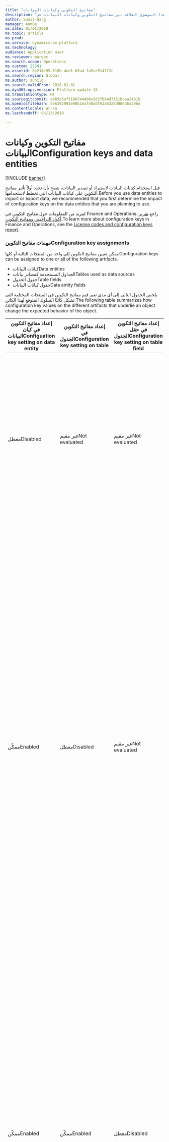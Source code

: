 ```yaml
---
title: "مفاتيح التكوين وكيانات البيانات"
description: "يوضح هذا الموضوع العلاقة بين مفاتيح التكوين وكيانات البيانات في Microsoft Dynamics 365 for Finance and Operations."
author: Sunil-Garg
manager: AnnBe
ms.date: 01/01/2018
ms.topic: article
ms.prod: 
ms.service: dynamics-ax-platform
ms.technology: 
audience: Application user
ms.reviewer: margoc
ms.search.scope: Operations
ms.custom: 25341
ms.assetid: 8e214c95-616b-4ee1-b5a4-fa5ce5147f2c
ms.search.region: Global
ms.author: sunilg
ms.search.validFrom: 2018-01-01
ms.dyn365.ops.version: Platform update 13
ms.translationtype: HT
ms.sourcegitcommit: a8b5a5af5108744406a3d2fb84d7151baea2481b
ms.openlocfilehash: 5e6392091e90b1eaf48ddf61a6328d0863b1a9bd
ms.contentlocale: ar-sa
ms.lasthandoff: 04/13/2018

---
```


# <a name="configuration-keys-and-data-entities"></a><span data-ttu-id="1c88c-103">مفاتيح التكوين وكيانات البيانات</span><span class="sxs-lookup"><span data-stu-id="1c88c-103">Configuration keys and data entities</span></span>

[!INCLUDE [banner](../includes/banner.md)]

<span data-ttu-id="1c88c-104">قبل استخدام كيانات البيانات لاستيراد أو تصدير البيانات، ننصح بأن تحدد أولاً تأثير مفاتيح التكوين على كيانات البيانات التي تخطط لاستخدامها.</span><span class="sxs-lookup"><span data-stu-id="1c88c-104">Before you use data entities to import or export data, we recommended that you first determine the impact of configuration keys on the data entities that you are planning to use.</span></span> 

<span data-ttu-id="1c88c-105">لمزيد من المعلومات حول مفاتيح التكوين في Finance and Operations، راجع [تقرير أكواد التراخيص ومفاتيح التكوين](../sysadmin/license-codes-configuration-keys-report.md).</span><span class="sxs-lookup"><span data-stu-id="1c88c-105">To learn more about configuration keys in Finance and Operations, see the [License codes and configuration keys report](../sysadmin/license-codes-configuration-keys-report.md).</span></span>

### <a name="configuration-key-assignments"></a><span data-ttu-id="1c88c-106">مهمات مفاتيح التكوين</span><span class="sxs-lookup"><span data-stu-id="1c88c-106">Configuration key assignments</span></span>
<span data-ttu-id="1c88c-107">يمكن تعيين مفاتيح التكوين إلى واحد من المنتجات التالية أو كلها.</span><span class="sxs-lookup"><span data-stu-id="1c88c-107">Configuration keys can be assigned to one or all of the following artifacts.</span></span>
-   <span data-ttu-id="1c88c-108">كيانات البيانات</span><span class="sxs-lookup"><span data-stu-id="1c88c-108">Data entities</span></span>
-   <span data-ttu-id="1c88c-109">الجداول المستخدمة كمصادر بيانات</span><span class="sxs-lookup"><span data-stu-id="1c88c-109">Tables used as data sources</span></span>
-   <span data-ttu-id="1c88c-110">حقول الجدول</span><span class="sxs-lookup"><span data-stu-id="1c88c-110">Table fields</span></span>
-   <span data-ttu-id="1c88c-111">حقول كيانات البيانات</span><span class="sxs-lookup"><span data-stu-id="1c88c-111">Data entity fields</span></span>

<span data-ttu-id="1c88c-112">يلخص الجدول التالي إلى أي مدى تغير قيم مفاتيح التكوين في المنتجات المختلفة التي تشكل كائنًا السلوك المتوقع لهذا الكائن.</span><span class="sxs-lookup"><span data-stu-id="1c88c-112">The following table summarizes how configuration key values on the different artifacts that underlie an object change the expected behavior of the object.</span></span>

| <span data-ttu-id="1c88c-113">إعداد مفاتيح التكوين في كيان البيانات</span><span class="sxs-lookup"><span data-stu-id="1c88c-113">Configuation key setting on data entity</span></span> | <span data-ttu-id="1c88c-114">إعداد مفاتيح التكوين في الجدول</span><span class="sxs-lookup"><span data-stu-id="1c88c-114">Configuration key setting on table</span></span> | <span data-ttu-id="1c88c-115">إعداد مفاتيح التكوين في حقل الجدول</span><span class="sxs-lookup"><span data-stu-id="1c88c-115">Configuration key setting on table field</span></span> | <span data-ttu-id="1c88c-116">مفتاح التكوين في حقل كيان البيانات</span><span class="sxs-lookup"><span data-stu-id="1c88c-116">Configuration key on data entity field</span></span> | <span data-ttu-id="1c88c-117">السلوك المتوقع</span><span class="sxs-lookup"><span data-stu-id="1c88c-117">Expected behavior</span></span>                                                                                                                                                                                                                                                                                                                                                                                                                                                                                                                                         |
|-----------------------------------|-----------------------------|-----------------------------------|---------------------------------|-----------------------------------------------------------------------------------------------------------------------------------------------------------------------------------------------------------------------------------------------------------------------------------------------------------------------------------------------------------------------------------------------------------------------------------------------------------------------------------------------------------------------------------------------------------|
| <span data-ttu-id="1c88c-118">معطل</span><span class="sxs-lookup"><span data-stu-id="1c88c-118">Disabled</span></span>                          | <span data-ttu-id="1c88c-119">غير مقيم</span><span class="sxs-lookup"><span data-stu-id="1c88c-119">Not evaluated</span></span>               | <span data-ttu-id="1c88c-120">غير مقيم</span><span class="sxs-lookup"><span data-stu-id="1c88c-120">Not evaluated</span></span>                     | <span data-ttu-id="1c88c-121">غير مقيم</span><span class="sxs-lookup"><span data-stu-id="1c88c-121">Not evaluated</span></span>                   | <span data-ttu-id="1c88c-122">إذا تم تعطيل مفتاح التكوين الخاص بكيان بيانات، فلن يعمل كيان البيانات.</span><span class="sxs-lookup"><span data-stu-id="1c88c-122">If the configuration key for the data entity is disabled, the data entity will not be functional.</span></span> <span data-ttu-id="1c88c-123">لا يهم ما إذا تم تمكين أو تعطيل مفاتيح التكوين في الجداول والحقول الأساسية.</span><span class="sxs-lookup"><span data-stu-id="1c88c-123">It does not matter whether the configuration keys in the underlying tables and fields are enabled or disabled.</span></span>                                                                                                                                                                                                                                                                                                                                          |
| <span data-ttu-id="1c88c-124">ممكّن</span><span class="sxs-lookup"><span data-stu-id="1c88c-124">Enabled</span></span>                           | <span data-ttu-id="1c88c-125">معطل</span><span class="sxs-lookup"><span data-stu-id="1c88c-125">Disabled</span></span>                    | <span data-ttu-id="1c88c-126">غير مقيم</span><span class="sxs-lookup"><span data-stu-id="1c88c-126">Not evaluated</span></span>                     | <span data-ttu-id="1c88c-127">غير مقيم</span><span class="sxs-lookup"><span data-stu-id="1c88c-127">Not evaluated</span></span>                   | <span data-ttu-id="1c88c-128">إذا تم تمكين مفتاح التكوين الخاص بكيان بيانات، يتحقق إطار عمل إدارة البيانات من مفتاح التكوين في كل جدول من الجداول الأساسية.</span><span class="sxs-lookup"><span data-stu-id="1c88c-128">If the configuration key for a data entity is enabled, the data management framework checks the configuration key on each of the underlying tables.</span></span> <span data-ttu-id="1c88c-129">إذا تم تعطيل مفتاح التكوين الخاص بجدول، فلن يتوفر هذا الجدول في كيان البيانات الخاص باستخدام الوظائف.</span><span class="sxs-lookup"><span data-stu-id="1c88c-129">If the configuration key for a table is disabled, that table will not be available in the data entity for functional use.</span></span> <span data-ttu-id="1c88c-130">إذا تم تعطيل مفتاح تكوين جدول، لا يتم تقييم إعدادات مفاتيح تكوين كيان البيانات والجدول.</span><span class="sxs-lookup"><span data-stu-id="1c88c-130">If a table's configuration key is disabled, the table and data entity configuration key settings are not evaluated.</span></span> <span data-ttu-id="1c88c-131">إذا تم تعطيل مفتاح تكوين الجدول الرئيسي في الكيان، فسيعمل النظام كما لو أنه تم تعطيل مفتاح تكوين الكيان.</span><span class="sxs-lookup"><span data-stu-id="1c88c-131">If the primary table in the entity has its configuration key disabled, then the system will act as though the entity’s configuration key were disabled.</span></span> |
| <span data-ttu-id="1c88c-132">ممكّن</span><span class="sxs-lookup"><span data-stu-id="1c88c-132">Enabled</span></span>                           | <span data-ttu-id="1c88c-133">ممكّن</span><span class="sxs-lookup"><span data-stu-id="1c88c-133">Enabled</span></span>                     | <span data-ttu-id="1c88c-134">معطل</span><span class="sxs-lookup"><span data-stu-id="1c88c-134">Disabled</span></span>                          | <span data-ttu-id="1c88c-135">غير مقيم</span><span class="sxs-lookup"><span data-stu-id="1c88c-135">Not evaluated</span></span>                   | <span data-ttu-id="1c88c-136">إذا تم تمكين مفتاح التكوين الخاص بكيان بيانات، ويتم تمكين مفاتيح تكوين الجداول الأساسية، فسيتحقق إطار إدارة البيانات من مفتاح التكوين الخاص بالحقول الموجودة في الجداول.</span><span class="sxs-lookup"><span data-stu-id="1c88c-136">If the configuration key for a data entity is enabled, and the underlying tables configuration keys are enabled, the data management framework will check the configuration key on of the fields in the tables.</span></span> <span data-ttu-id="1c88c-137">إذا تم تعطيل مفتاح التكوين الخاص بحقل، فلن يتوفر هذا الحقل في كيان البيانات لاستخدام الوظائف حتى إذا تم تمكين مفتاح تكوين كيان البيانات المناسب.</span><span class="sxs-lookup"><span data-stu-id="1c88c-137">If the configuration key for a field is disabled, that field will not be available in the data entity for functional use even if the corresponding data entity field has the configuration key enabled.</span></span>                                                                                                                                   |
| <span data-ttu-id="1c88c-138">ممكّن</span><span class="sxs-lookup"><span data-stu-id="1c88c-138">Enabled</span></span>                           | <span data-ttu-id="1c88c-139">ممكّن</span><span class="sxs-lookup"><span data-stu-id="1c88c-139">Enabled</span></span>                     | <span data-ttu-id="1c88c-140">ممكّن</span><span class="sxs-lookup"><span data-stu-id="1c88c-140">Enabled</span></span>                           | <span data-ttu-id="1c88c-141">معطل</span><span class="sxs-lookup"><span data-stu-id="1c88c-141">Disabled</span></span>                        | <span data-ttu-id="1c88c-142">إذا تم تمكين مفتاح التكوين على جميع المستويات الأخرى، إلا أنه لم يتم تمكين مفتاح تكوين حقل الكيان، فلن يتوفر الحقل للاستخدام في كيان البيانات.</span><span class="sxs-lookup"><span data-stu-id="1c88c-142">If the configuration key is enabled at all other levels, but the entity field configuration key is not enabled, then the field will not be available for use in the data entity.</span></span>                                                                                                                                                                                                                                                                                                                                                                          |

> [!NOTE]
> <span data-ttu-id="1c88c-143">إذا كان أحد الكيانات يشتمل على كيان آخر كمصدر بيانات، فإنه يتم تطبيق الدلالات السابقة بشكل متكرر.</span><span class="sxs-lookup"><span data-stu-id="1c88c-143">If an entity has another entity as a data source then, the above semantics are applied in a recursive manner.</span></span>

### <a name="entity-list-refresh"></a><span data-ttu-id="1c88c-144">تحديث قائمة الكيانات</span><span class="sxs-lookup"><span data-stu-id="1c88c-144">Entity list refresh</span></span>
<span data-ttu-id="1c88c-145">عند تحديث قائمة الكيانات، يُنشئ إطار عمل إدارة البيانات بيانات تعريف مفتاح التكوين للاستخدام في وقت التشغيل.</span><span class="sxs-lookup"><span data-stu-id="1c88c-145">When the entity list is refreshed, the data management framework builds the configuration key metadata for runtime use.</span></span> <span data-ttu-id="1c88c-146">يتم إنشاء بيانات التعريف هذه باستخدام المنطق الموضح أعلاه.</span><span class="sxs-lookup"><span data-stu-id="1c88c-146">This metadata is built using the logic described above.</span></span> <span data-ttu-id="1c88c-147">نوصي بشدة بالانتظار حتى يكتمل تحديث قائمة الكيانات قبل استخدام الوظائف والكيانات في إطار عمل إدارة البيانات.</span><span class="sxs-lookup"><span data-stu-id="1c88c-147">We strongly recommend that you  wait for the entity list refresh to complete before using jobs and entities in the data management framework.</span></span> <span data-ttu-id="1c88c-148">إذا لم تكن تنتظر، فقد لا تكون بيانات تعريف مفتاح التكوين محدثة وقد يؤدي هذا إلى نتائج غير متوقعة.</span><span class="sxs-lookup"><span data-stu-id="1c88c-148">If you don't wait, the configuration key metadata may not be up to date and could result in unexpected outcomes.</span></span> <span data-ttu-id="1c88c-149">عند تحديث قائمة الكيانات، يتم عرض الرسالة التالية في صفحة قائمة الكيانات.</span><span class="sxs-lookup"><span data-stu-id="1c88c-149">When the entity list is being refreshed, the following message is shown in the entity list page.</span></span>

![تحديث قائمة الكيانات](./media/Entity_refresh_list.png)

### <a name="data-entity-list-page"></a><span data-ttu-id="1c88c-151">صفحة قائمة كيانات البيانات</span><span class="sxs-lookup"><span data-stu-id="1c88c-151">Data entity list page</span></span>
<span data-ttu-id="1c88c-152">تعرض صفحة قائمة كيانات البيانات في مساحة عمل إدارة البيانات إعدادات مفاتيح التكوين الخاصة بالكيانات.</span><span class="sxs-lookup"><span data-stu-id="1c88c-152">The data entity list page in the Data management workspace shows the configuration key settings for the entities.</span></span> <span data-ttu-id="1c88c-153">ابدأ من هذه الصفحة لفهم تأثير مفاتيح التكوين في كيان البيانات.</span><span class="sxs-lookup"><span data-stu-id="1c88c-153">Start from this page  to understand the impact from configuration keys on the data entity.</span></span>
<span data-ttu-id="1c88c-154">يتم عرض هذه المعلومات باستخدام بيانات التعريف التي يتم إنشاؤها أثناء تحديث الكيان.</span><span class="sxs-lookup"><span data-stu-id="1c88c-154">This information is shown using the metadata that is built during entity refresh.</span></span> <span data-ttu-id="1c88c-155">يعرض عمود مفاتيح التكوين اسم مفتاح التكوين المقترن بكيان البيانات.</span><span class="sxs-lookup"><span data-stu-id="1c88c-155">The configuration key column shows the name of the configuration key that is associated with the data entity.</span></span> <span data-ttu-id="1c88c-156">إذا كان هذا العمود فارغًا، فإن هذا يعني أنه لا يوجد أي مفتاح تكوين مقترن بكيان البيانات.</span><span class="sxs-lookup"><span data-stu-id="1c88c-156">If this column is blank it means that there is no configuration key associated with the data entity.</span></span> <span data-ttu-id="1c88c-157">يعرض عمود حالة مفتاح التكوين حالة مفتاح التكوين.</span><span class="sxs-lookup"><span data-stu-id="1c88c-157">The configuration key status column shows the state of the configuration key.</span></span> <span data-ttu-id="1c88c-158">إذا كان العمود يشتمل على علامة اختيار، فإن هذا يعني أن المفتاح ممكَّن.</span><span class="sxs-lookup"><span data-stu-id="1c88c-158">If it has a checkmark, it means the key is enabled.</span></span> <span data-ttu-id="1c88c-159">إذا كان العمود فارغًا، فإن هذا يعني أما أن المفتاح معطل أو أنه ليس هناك أي مفتاح مقترن.</span><span class="sxs-lookup"><span data-stu-id="1c88c-159">If it is blank, it means either the key is disabled or there is no key associated.</span></span>

![صفحة قائمة الكيانات](./media/Data_entity_list_page.png)

### <a name="target-fields"></a><span data-ttu-id="1c88c-161">الحقول الهدف</span><span class="sxs-lookup"><span data-stu-id="1c88c-161">Target fields</span></span>
<span data-ttu-id="1c88c-162">الخطوة التالية هي تصفح كيان البيانات لعرض تأثير مفاتيح التكوين في الجداول والحقول.</span><span class="sxs-lookup"><span data-stu-id="1c88c-162">The next step is to drill into the data entity to view the impact of configuration keys on tables and fields.</span></span> <span data-ttu-id="1c88c-163">يعرض نموذج الحقول الهدف لكيان بيانات مفتاح التكوين ومعلومات حالة المفتاح للجداول والحقول ذات الصلة في كيان البيانات.</span><span class="sxs-lookup"><span data-stu-id="1c88c-163">The target fields form for a data entity shows configuration key and the key status information for the related tables and fields in the data entity.</span></span>  <span data-ttu-id="1c88c-164">إذا تم تعطيل مفتاح تكوين كيان البيانات نفسه، يتم عرض رسالة تحذير تفيد بأن الجداول والحقول الموجودة في نموذج الحقول الهدف لهذا الكيان لن تكون متوفرة على الإطلاق بغض النظر عن حالة مفتاح التكوين الخاص بها.</span><span class="sxs-lookup"><span data-stu-id="1c88c-164">If the data entity itself has its configuration key disabled, a warning message is shown informing that the tables and fields in the target fields form for this entity will not be available at all regardless of their configuration key status.</span></span>

![الحقول الهدف](./media/Target_fields_1.png)

### <a name="child-entities"></a><span data-ttu-id="1c88c-166">الكيانات الفرعية</span><span class="sxs-lookup"><span data-stu-id="1c88c-166">Child entities</span></span> 
<span data-ttu-id="1c88c-167">تشتمل بعض الكيانات على كيانات أخرى كمصادر بيانات أو عبارة عن كيانات بيانات مركبة: يتم عرض معلومات مفتاح التكوين لهذه الكيانات في نموذج الكيانات التابعة.</span><span class="sxs-lookup"><span data-stu-id="1c88c-167">Certain entities have other entities as data sources, or are composite data entities: configuration key information for these entities is shown in the Child entities form.</span></span> <span data-ttu-id="1c88c-168">استخدم هذا النموذج بطريقة مشابهة لصفحة قائمة الكيانات الموضحة أعلاه.</span><span class="sxs-lookup"><span data-stu-id="1c88c-168">Use this form in the similar way to the entities list page described above.</span></span> <span data-ttu-id="1c88c-169">كما يشبه سلوك نموذج الحقول الهدف في الكيان الفرعي الموضح أعلاه.</span><span class="sxs-lookup"><span data-stu-id="1c88c-169">The target fields form for the child entity also behaves like what is described above.</span></span>

![الحقول الهدف](./media/Target_fields_2.png)

### <a name="using-data-entities"></a><span data-ttu-id="1c88c-171">استخدام كيانات البيانات</span><span class="sxs-lookup"><span data-stu-id="1c88c-171">Using data entities</span></span>
<span data-ttu-id="1c88c-172">بعد فهم التأثير الكامل، إن وُجد، لأي مفتاح من مفاتيح التكوين في كيانات البيانات التي ترغب في استخدامها، يمكنك الآن متابعة استخدام كيانات البيانات عن طريق إضافتها إلى مشاريع البيانات.</span><span class="sxs-lookup"><span data-stu-id="1c88c-172">After understanding the full impact, if any, of configuration keys on the data entities that you would like to use, you can now proceed to using the data entities by adding them to data projects.</span></span> 

### <a name="run-time-validations-for-configuration-keys"></a><span data-ttu-id="1c88c-173">عمليات التحقق من الصحة في وقت التشغيل لمفاتيح التكوين</span><span class="sxs-lookup"><span data-stu-id="1c88c-173">Run time validations for configuration keys</span></span>
<span data-ttu-id="1c88c-174">من خلال استخدام بيانات تعريف مفاتيح التكوين التي تم إنشاؤها أثناء قائمة تحديث الكيانات، يتم تنفيذ عمليات التحقق من الصحة في وقت التشغيل في حالات الاستخدام التالية.</span><span class="sxs-lookup"><span data-stu-id="1c88c-174">Using the configuration key metadata built during entity refresh list, run time validations are performed in the following use cases.</span></span>

-   <span data-ttu-id="1c88c-175">عند إضافة كيان بيانات إلى وظيفة</span><span class="sxs-lookup"><span data-stu-id="1c88c-175">When a data entity is added to a job</span></span>

-   <span data-ttu-id="1c88c-176">عند قيام المستخدم بالنقر فوق "التحقق من الصحة" في قائمة الكيانات</span><span class="sxs-lookup"><span data-stu-id="1c88c-176">When user clicks ‘validate’ on the entity list</span></span>

-   <span data-ttu-id="1c88c-177">عند قيام المستخدم بتحميل حزمة بيانات في مشروع بيانات</span><span class="sxs-lookup"><span data-stu-id="1c88c-177">When the user loads a data package into a data project</span></span>

-   <span data-ttu-id="1c88c-178">عند قيام المستخدم بتحميل قالب في مشروع بيانات</span><span class="sxs-lookup"><span data-stu-id="1c88c-178">When the user loads a template into a data project</span></span>

-   <span data-ttu-id="1c88c-179">عند تحميل مشروع بيانات موجود</span><span class="sxs-lookup"><span data-stu-id="1c88c-179">When an existing data project is loaded</span></span>

-   <span data-ttu-id="1c88c-180">عند تحميل قالب في مشروع بيانات</span><span class="sxs-lookup"><span data-stu-id="1c88c-180">When a template is loaded into a data project</span></span>

-   <span data-ttu-id="1c88c-181">قبل تنفيذ وظيفة التصدير/الاستيراد (دُفعة، غير دُفعية، تكرار، Odata)</span><span class="sxs-lookup"><span data-stu-id="1c88c-181">Before the export/import job is executed (batch, non-batch, recurring, Odata)</span></span>

-   <span data-ttu-id="1c88c-182">عند قيام المستخدم بإنشاء تعيين</span><span class="sxs-lookup"><span data-stu-id="1c88c-182">When the user generates mapping</span></span>

-   <span data-ttu-id="1c88c-183">عند قيام المستخدم بتعيين الحقول في واجهة مستخدم التعيين</span><span class="sxs-lookup"><span data-stu-id="1c88c-183">When the user maps fields in the mapping UI</span></span>

-   <span data-ttu-id="1c88c-184">عند قيام المستخدم بإضافة "حقول قابلة للاستيراد" فقط</span><span class="sxs-lookup"><span data-stu-id="1c88c-184">When the user adds only 'importable fields'</span></span>


### <a name="managing-configuration-key-changes"></a><span data-ttu-id="1c88c-185">إدارة تغييرات مفاتيح التكوين</span><span class="sxs-lookup"><span data-stu-id="1c88c-185">Managing configuration key changes</span></span>
<span data-ttu-id="1c88c-186">في أي وقت تقوم فيه بتحديث مفاتيح التكوين في الكيان أو الجدول أو مستوى الحقل، فيجب تحديث قائمة الكيانات في إطار عمل إدارة البيانات.</span><span class="sxs-lookup"><span data-stu-id="1c88c-186">Anytime that you update configuration keys at the entity, table or field level, the entity list in the data management framework must be refreshed.</span></span> <span data-ttu-id="1c88c-187">تضمن هذه العملية قيام إطار العمل بانتقاء إعدادات مفاتيح التكوين الأخيرة.</span><span class="sxs-lookup"><span data-stu-id="1c88c-187">This process ensures that the framework picks up the latest configuration key settings.</span></span> <span data-ttu-id="1c88c-188">حتى يتم تحديث قائمة الكيانات، فسيتم عرض التحذير التالي في صفحة قائمة الكيانات.</span><span class="sxs-lookup"><span data-stu-id="1c88c-188">Until the entity list is refreshed, the following warning will be shown in the entity list page.</span></span> <span data-ttu-id="1c88c-189">سوف يسري مفعول تغييرات مفاتيح التكوين المحدثة مباشرةً بعد تحديث قائمة الكيانات.</span><span class="sxs-lookup"><span data-stu-id="1c88c-189">The updated configuration key changes will take effect immediately after the entity list is refreshed.</span></span> <span data-ttu-id="1c88c-190">نوصي بأن تتحقق من صحة وظائف ومشاريع البيانات الموجودة للتأكد من أنها تعمل بالشكل المتوقع بعد سريان مفعول تغييرات مفاتيح التكوين.</span><span class="sxs-lookup"><span data-stu-id="1c88c-190">We recommend that you validate existing data projects and jobs to make sure that they function as expected after the configuration keys changes are put in effect.</span></span>

![الحقول الهدف](./media/Target_fields_3.png)


